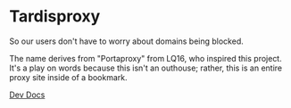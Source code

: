# Tardisproxy

So our users don't have to worry about domains being blocked.

The name derives from "Portaproxy" from LQ16, who inspired this project. It's a play on words because this isn't an outhouse; rather, this is an entire proxy site inside of a bookmark.

[Dev Docs](./DEV.md)
